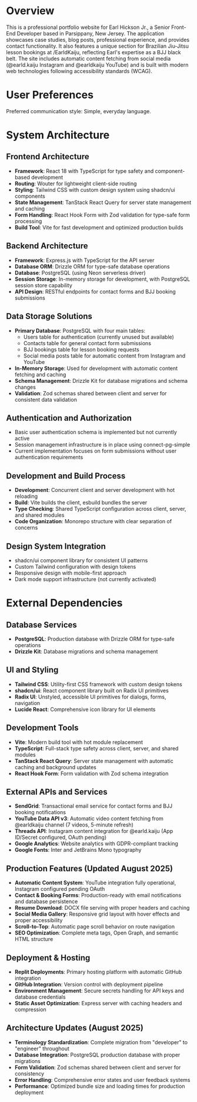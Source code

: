 # Overview

This is a professional portfolio website for Earl Hickson Jr., a Senior Front-End Developer based in Parsippany, New Jersey. The application showcases case studies, blog posts, professional experience, and provides contact functionality. It also features a unique section for Brazilian Jiu-Jitsu lesson bookings at /EarldKaiju, reflecting Earl's expertise as a BJJ black belt. The site includes automatic content fetching from social media (@earld.kaiju Instagram and @earldkaiju YouTube) and is built with modern web technologies following accessibility standards (WCAG).

# User Preferences

Preferred communication style: Simple, everyday language.

# System Architecture

## Frontend Architecture
- **Framework**: React 18 with TypeScript for type safety and component-based development
- **Routing**: Wouter for lightweight client-side routing
- **Styling**: Tailwind CSS with custom design system using shadcn/ui components
- **State Management**: TanStack React Query for server state management and caching
- **Form Handling**: React Hook Form with Zod validation for type-safe form processing
- **Build Tool**: Vite for fast development and optimized production builds

## Backend Architecture
- **Framework**: Express.js with TypeScript for the API server
- **Database ORM**: Drizzle ORM for type-safe database operations
- **Database**: PostgreSQL (using Neon serverless driver)
- **Session Storage**: In-memory storage for development, with PostgreSQL session store capability
- **API Design**: RESTful endpoints for contact forms and BJJ booking submissions

## Data Storage Solutions
- **Primary Database**: PostgreSQL with four main tables:
  - Users table for authentication (currently unused but available)
  - Contacts table for general contact form submissions
  - BJJ bookings table for lesson booking requests
  - Social media posts table for automatic content from Instagram and YouTube
- **In-Memory Storage**: Used for development with automatic content fetching and caching
- **Schema Management**: Drizzle Kit for database migrations and schema changes
- **Validation**: Zod schemas shared between client and server for consistent data validation

## Authentication and Authorization
- Basic user authentication schema is implemented but not currently active
- Session management infrastructure is in place using connect-pg-simple
- Current implementation focuses on form submissions without user authentication requirements

## Development and Build Process
- **Development**: Concurrent client and server development with hot reloading
- **Build**: Vite builds the client, esbuild bundles the server
- **Type Checking**: Shared TypeScript configuration across client, server, and shared modules
- **Code Organization**: Monorepo structure with clear separation of concerns

## Design System Integration
- shadcn/ui component library for consistent UI patterns
- Custom Tailwind configuration with design tokens
- Responsive design with mobile-first approach
- Dark mode support infrastructure (not currently activated)

# External Dependencies

## Database Services
- **PostgreSQL**: Production database with Drizzle ORM for type-safe operations
- **Drizzle Kit**: Database migrations and schema management

## UI and Styling
- **Tailwind CSS**: Utility-first CSS framework with custom design tokens
- **shadcn/ui**: React component library built on Radix UI primitives
- **Radix UI**: Unstyled, accessible UI primitives for dialogs, forms, navigation
- **Lucide React**: Comprehensive icon library for UI elements

## Development Tools
- **Vite**: Modern build tool with hot module replacement
- **TypeScript**: Full-stack type safety across client, server, and shared modules
- **TanStack React Query**: Server state management with automatic caching and background updates
- **React Hook Form**: Form validation with Zod schema integration

## External APIs and Services
- **SendGrid**: Transactional email service for contact forms and BJJ booking notifications
- **YouTube Data API v3**: Automatic video content fetching from @earldkaiju channel (7 videos, 5-minute refresh)
- **Threads API**: Instagram content integration for @earld.kaiju (App ID/Secret configured, OAuth pending)
- **Google Analytics**: Website analytics with GDPR-compliant tracking
- **Google Fonts**: Inter and JetBrains Mono typography

## Production Features (Updated August 2025)
- **Automatic Content System**: YouTube integration fully operational, Instagram configured pending OAuth
- **Contact & Booking Forms**: Production-ready with email notifications and database persistence
- **Resume Download**: DOCX file serving with proper headers and caching
- **Social Media Gallery**: Responsive grid layout with hover effects and proper accessibility
- **Scroll-to-Top**: Automatic page scroll behavior on route navigation
- **SEO Optimization**: Complete meta tags, Open Graph, and semantic HTML structure

## Deployment & Hosting
- **Replit Deployments**: Primary hosting platform with automatic GitHub integration
- **GitHub Integration**: Version control with deployment pipeline
- **Environment Management**: Secure secrets handling for API keys and database credentials
- **Static Asset Optimization**: Express server with caching headers and compression

## Architecture Updates (August 2025)
- **Terminology Standardization**: Complete migration from "developer" to "engineer" throughout
- **Database Integration**: PostgreSQL production database with proper migrations
- **Form Validation**: Zod schemas shared between client and server for consistency
- **Error Handling**: Comprehensive error states and user feedback systems
- **Performance**: Optimized bundle size and loading times for production deployment